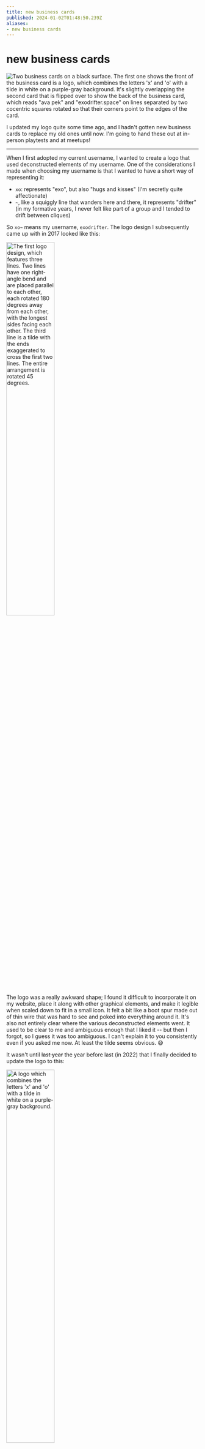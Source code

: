 ```yaml
---
title: new business cards
published: 2024-01-02T01:48:50.239Z
aliases:
- new business cards
---
```


# new business cards

![Two business cards on a black surface. The first one shows the front of the business card is a logo, which combines the letters 'x' and 'o' with a tilde in white on a purple-gray background. It's slightly overlapping the second card that is flipped over to show the back of the business card, which reads "ava pek" and "exodrifter.space" on lines separated by two cocentric squares rotated so that their corners point to the edges of the card.](20240102-cards.png)

I updated my logo quite some time ago, and I hadn't gotten new business cards to replace my old ones until now. I'm going to hand these out at in-person playtests and at meetups!

---

When I first adopted my current username, I wanted to create a logo that used deconstructed elements of my username. One of the considerations I made when choosing my username is that I wanted to have a short way of representing it:
- `xo`: represents "exo", but also "hugs and kisses" (I'm secretly quite affectionate) 
- `~`, like a squiggly line that wanders here and there, it represents "drifter" (in my formative years, I never felt like part of a group and I tended to drift between cliques)

So `xo~` means my username, `exodrifter`. The logo design I subsequently came up with in 2017 looked like this:

<div><img style="width:50%; margin: 0px auto;" src="20240101_new-business-cards-logo-2017.png" alt="The first logo design, which features three lines. Two lines have one right-angle bend and are placed parallel to each other, each rotated 180 degrees away from each other, with the longest sides facing each other. The third line is a tilde with the ends exaggerated to cross the first two lines. The entire arrangement is rotated 45 degrees." title="The first logo design, which features three lines. Two lines have one right-angle bend and are placed parallel to each other, each rotated 180 degrees away from each other, with the longest sides facing each other. The third line is a tilde with the ends exaggerated to cross the first two lines. The entire arrangement is rotated 45 degrees."/></div>

The logo was a really awkward shape; I found it difficult to incorporate it on my website, place it along with other graphical elements, and make it legible when scaled down to fit in a small icon. It felt a bit like a boot spur made out of thin wire that was hard to see and poked into everything around it. It's also not entirely clear where the various deconstructed elements went. It used to be clear to me and ambiguous enough that I liked it -- but then I forgot, so I guess it was too ambiguous. I can't explain it to you consistently even if you asked me now. At least the tilde seems obvious. 😅

It wasn't until ~~last year~~ the year before last (in 2022) that I finally decided to update the logo to this:

<div><img style="width:50%; margin: 0px auto;" src="20240101_new-business-cards-logo-2022.png" alt="A logo which combines the letters 'x' and 'o' with a tilde in white on a purple-gray background." title="A logo which combines the letters 'x' and 'o' with a tilde in white on a purple-gray background."/></div>

I like this design better. The form is more compact and legible, and it incorporates one additional meaning: the forward diagonal stem of the `x` is re-used to make up the first part of the tilde, which leaves the backward diagonal stem of the `x` as a unique element in the logo. This can be read together with the `o` to denote a `1` and `0` respectively, representing binary. You know, because I'm a software developer. <a href="https://www.youtube.com/watch?v=Js02m-7qHyE&t=18s" style="text-decoration:none;"><span style="color: #00ff00">HACKING IN PROGRESS</span></a>

You might also notice the particular color choice. It's not particularly colorful, but it has a meaning too. I'll leave it up to you to decode what that means, if you'd like (the hex color code for it is `#786f7e`).

# colophon

Posted at:
- [cohost!](https://cohost.org/exodrifter/post/4050516-new-business-cards) on 2024-01-02T01:48:50.239Z
